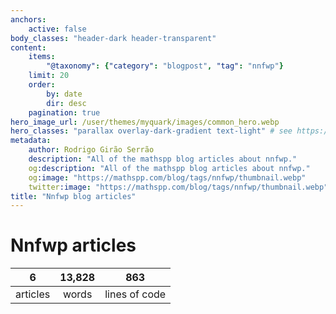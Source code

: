 ```yaml
---
anchors:
    active: false
body_classes: "header-dark header-transparent"
content:
    items:
        "@taxonomy": {"category": "blogpost", "tag": "nnfwp"}
    limit: 20
    order:
        by: date
        dir: desc
    pagination: true
hero_image_url: /user/themes/myquark/images/common_hero.webp
hero_classes: "parallax overlay-dark-gradient text-light" # see https://demo.getgrav.org/blog-skeleton/blog/hero-classes
metadata:
    author: Rodrigo Girão Serrão
    description: "All of the mathspp blog articles about nnfwp."
    og:description: "All of the mathspp blog articles about nnfwp."
    og:image: "https://mathspp.com/blog/tags/nnfwp/thumbnail.webp"
    twitter:image: "https://mathspp.com/blog/tags/nnfwp/thumbnail.webp"
title: "Nnfwp blog articles"
---
```


# Nnfwp articles


<table class="stats-table">
    <thead>
        <tr>
            <th style="text-align: center;">6</th>
            <th style="text-align: center;">13,828</th>
            <th style="text-align: center;">863</th>
        </tr>
    </thead>
    <tbody>
        <tr>
            <td style="text-align: center;">articles</td>
            <td style="text-align: center;">words</td>
            <td style="text-align: center;">lines of code</td>
        </tr>
    </tbody>
</table>